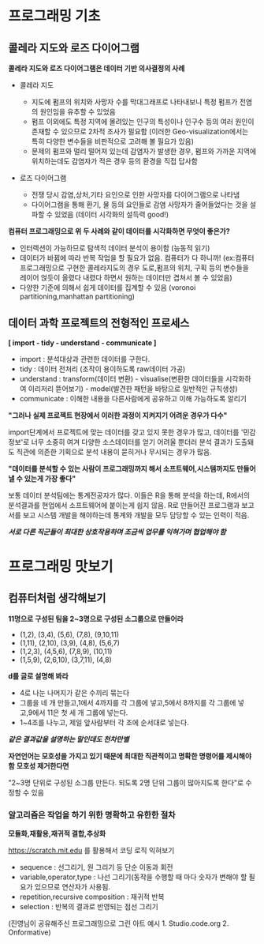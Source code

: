 # 프로그래밍 기초

## 콜레라 지도와 로즈 다이어그램
**콜레라 지도와 로즈 다이어그램은 데이터 기반 의사결정의 사례**

+ 콜레라 지도
  * 지도에 펌프의 위치와 사망자 수를 막대그래프로 나타내보니 특정 펌프가 전염의 원인임을 유추할 수 있었음
  * 펌프 이외에도 특정 지역에 몰려있는 인구의 특성이나 인구수 등의 여러 원인이 존재할 수 있으므로 2차적 조사가 필요함
  (이러한 Geo-visualization에서는 특히 다양한 변수들을 비판적으로 고려해 볼 필요가 있음)
  * 문제의 펌프와 멀리 떨어져 있는데 감염자가 발생한 경우, 펌프와 가까운 지역에 위치하는데도 감염자가 적은 경우 등의 환경을 직접 답사함
  
+ 로즈 다이어그램
  * 전쟁 당시 감염,상처,기타 요인으로 인한 사망자를 다이어그램으로 나타냄
  * 다이어그램을 통해 환기, 물 등의 요인들로 감염 사망자가 줄어들었다는 것을 설파할 수 있었음 (데이터 시각화의 설득력 good!)
  
**컴퓨터 프로그래밍으로 위 두 사례와 같이 데이터를 시각화하면 무엇이 좋은가?**
+ 인터렉션이 가능하므로 탐색적 데이터 분석이 용이함 (능동적 읽기) 
+ 데이터가 바뀜에 따라 반복 작업을 할 필요가 없음. 컴퓨터가 다 하니까! 
(ex:컴퓨터 프로그래밍으로 구현한 콜레라지도의 경우 도로,펌프의 위치, 구획 등의 변수들을 레이어 얹듯이 올렸다 내렸다 하면서 원하는 데이터만 겹쳐서 볼 수 있었음)
+ 다양한 기준에 의해서 쉽게 데이터를 집계할 수 있음 (voronoi partitioning,manhattan partitioning)

## 데이터 과학 프로젝트의 전형적인 프로세스

   **[ import - tidy - understand - communicate ]**

 + import : 분석대상과 관련한 데이터를 구한다.
 + tidy : 데이터 전처리 (조작이 용이하도록 raw데이터 가공)
 + understand : transform(데이터 변환) - visualise(변환한 데이터들을 시각화하여 이리저리 뜯어보기) - model(발견한 패턴을 바탕으로 일반적인 규칙생성)
 + communicate : 이해한 내용을 다른사람에게 공유하고 이해 가능하도록 알리기
 
 **"그러나 실제 프로젝트 현장에서 이러한 과정이 지켜지기 어려운 경우가 다수"**
 
import단계에서 프로젝트에 맞는 데이터를 갖고 있지 못한 경우가 많고, 데이터를 '민감정보'로 너무 소중히 여겨 다양한 소스데이터를 얻기 어려울 뿐더러 분석 결과가 도출돼도 직관에 의존한 기획으로 분석 내용이 묻히거나 무시되는 경우가 많음.

 **"데이터를 분석할 수 있는 사람이 프로그래밍까지 해서 소프트웨어,시스템까지도 만들어 낼 수 있는게 가장 좋다"**
 
 보통 데이터 분석팀에는 통계전공자가 많다. 이들은 R을 통해 분석을 하는데, R에서의 분석결과를 현업에서 소프트웨어에 붙이는게 쉽지 않음. R로 만들어진 프로그램과 보고서를 보고 시스템 개발을 해야하는데 통계와 개발을 모두 담당할 수 있는 인력이 적음.
 
 ***서로 다른 직군들이 최대한 상호작용하며 조금씩 업무를 익혀가며 협업해야 함***


# 프로그래밍 맛보기 
## 컴퓨터처럼 생각해보기 

**11명으로 구성된 팀을 2~3명으로 구성된 소그룹으로 만들어라**

   + (1,2), (3,4), (5,6), (7,8), (9,10,11)
   + (1,11), (2,10), (3,9), (4,8), (5,6,7) 
   + (1,2,3), (4,5,6), (7,8,9), (10,11) 
   + (1,5,9), (2,6,10), (3,7,11), (4,8) 

**d를 글로 설명해 봐라**

   + 4로 나눈 나머지가 같은 수끼리 묶는다 
   + 그룹을 네 개 만들고,1에서 4까지를 각 그룹에 넣고,5에서 8까지를 각 그룹에 넣고,9에서 11은 첫 세 개 그룹에 넣는다. 
   + 1~4조를 나누고, 제일 앞사람부터 각 조에 순서대로 넣는다. 

***같은 결과값을 설명하는 말인데도 천차만별***

**자연언어는 모호성을 가지고 있기 때문에 최대한 직관적이고 명확한 명령어를 제시해야함**
**모호성 제거한다면**

"2~3명 단위로 구성된 소그룹 만든다. 되도록 2명 단위 그룹이 많아지도록 한다"로 수정할 수 있음

### 알고리즘은 작업을 하기 위한 명확하고 유한한 절차
**모듈화,재활용,재귀적 결합,추상화**

https://scratch.mit.edu 를 활용해서 코딩 로직 익혀보기 
+ sequence : 선그리기, 원 그리기 등 단순 이동과 회전
+ variable,operator,type : 나선 그리기(동작을 수행할 때 마다 숫자가 변해야 할 필요가 있으므로 연산자가 사용됨.
+ repetition,recursive composition : 재귀적 반복
+ selection : 반복의 결과로 반영되는 점선 그리기 

(진영님이 공유해주신 프로그래밍으로 그린 아트 예시 1. Studio.code.org   2. Onformative)






